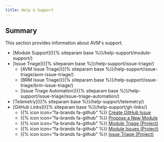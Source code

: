 ```yaml
---
title: Help & Support
---
```


## Summary

This section provides information about AVM's support.

- [Module Support]({{% siteparam base %}}/help-support/module-support/)
- [Issue Triage]({{% siteparam base %}}/help-support/issue-triage/)
  - [AVM Issue Triage]({{% siteparam base %}}/help-support/issue-triage/avm-issue-triage/)
  - [BRM Issue Triage]({{% siteparam base %}}/help-support/issue-triage/brm-issue-triage/)
  - [Issue Triage Automation]({{% siteparam base %}}/help-support/issue-triage/issue-triage-automation/)
- [Telemetry]({{% siteparam base %}}/help-support/telemetry/)
- [GitHub Links]({{% siteparam base %}}/help-support/gh-links/)
  - {{% icon icon="fa-brands fa-github" %}} [Create GitHub Issue](https://github.com/Azure/Azure-Verified-Modules/issues)
  - {{% icon icon="fa-brands fa-github" %}} [Propose a New Module](https://aka.ms/AVM/ModuleProposal)
  - {{% icon icon="fa-brands fa-github" %}} [Module Triage (Project)](https://aka.ms/AVM/ModuleTriage)
  - {{% icon icon="fa-brands fa-github" %}} [Module Issues (Project)](https://aka.ms/AVM/ModuleIssues)
  - {{% icon icon="fa-brands fa-github" %}} [Issue Triage (Project)](https://aka.ms/AVM/IssueTriage)
